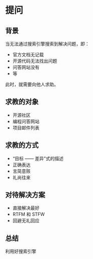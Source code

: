# 提问

## 背景

当无法通过搜索引擎搜索到解决问题，即：

- 官方文档无记载
- 开源代码无法找出问题
- 问答网站没有
- 等

此时，就需要向他人求助。

## 求教的对象

- 开源社区
- 编程问答网站
- 项目邮件列表

## 求教的方式

- “目标 —— 差异”式的描述
- 正确表达
- 言简意赅
- 礼尚往来

## 对待解决方案

- 直接解决最好
- RTFM 和 STFW
- 回避无礼回应

## 总结

利用好搜索引擎